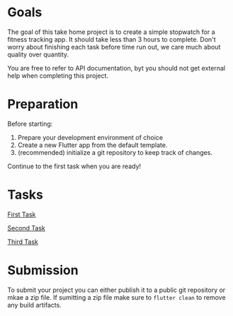 # Goals

The goal of this take home project is to create a simple stopwatch for a
fitness tracking app. It should take less than 3 hours to complete. Don't
worry about finishing each task before time run out, we care much about
quality over quantity.

You are free to refer to API documentation, byt you should not get external
help when completing this project.

# Preparation

Before starting:

1. Prepare your development environment of choice
1. Create a new Flutter app from the default template.
1. (recommended) initialize a git repository to keep track of changes.

Continue to the first task when you are ready!

# Tasks

[First Task](step1/README.md)

[Second Task](step2/README.md)

[Third Task](step3/README.md)

# Submission

To submit your project you can either publish it to a public git repository
or mkae a zip file. If sumitting a zip file make sure to `flutter clean` to
remove any build artifacts.
